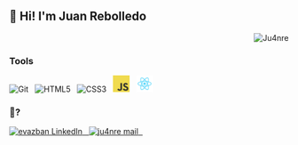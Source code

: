 ## 👋 Hi! I'm Juan Rebolledo

<p align="right"> 
  <img src="https://komarev.com/ghpvc/?username=juanRebolledo&label=Profile%20views&color=0e75b6&style=flat" alt="Ju4nre" /> 
</p>

### Tools 
<p align="left">
    <img title="Git" alt="Git" width="30px" src="https://cdn.icon-icons.com/icons2/2107/PNG/512/file_type_git_icon_130581.png" />&nbsp;&nbsp;
    <img title="HTML5" alt="HTML5" width="30px" src="https://cdn-icons-png.flaticon.com/512/732/732212.png" />&nbsp;&nbsp;
    <img title="CSS3" alt="CSS3" width="30px" src="https://cdn-icons-png.flaticon.com/512/732/732190.png" />&nbsp;&nbsp;
    <img title="JavaScript" alt="JS" width="30px" src="https://raw.githubusercontent.com/github/explore/80688e429a7d4ef2fca1e82350fe8e3517d3494d/topics/javascript/javascript.png" />&nbsp;&nbsp;
    <img title="React Native" alt="React Native" width="30px" src="https://raw.githubusercontent.com/github/explore/80688e429a7d4ef2fca1e82350fe8e3517d3494d/topics/react/react.png" />&nbsp;&nbsp;
</p> 

### 🍺?
<p align="left">
 <a href="#">
  <!-- <img alt="my web site" title="My Personal Web Site" width="40px" src="https://img-premium.flaticon.com/png/512/878/premium/878710.png?token=exp=1633637415~hmac=22b38559f2c326cd7c2482983e94f2ba" />&nbsp;&nbsp;
 </a> -->
 <a href="https://www.linkedin.com/in/ju4nre/">
  <img alt="evazban LinkedIn" width="40px" src="https://static-exp1.licdn.com/sc/h/al2o9zrvru7aqj8e1x2rzsrca" />&nbsp;&nbsp;
 </a>
 <a href="mailto:ju4nre@gmail.com">
  <img alt="ju4nre mail" width="40px" src="https://cdn-icons-png.flaticon.com/512/646/646176.png" />&nbsp;&nbsp;
 </a>
</p>
